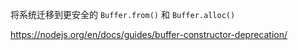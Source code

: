 将系统迁移到更安全的 `Buffer.from()` 和 `Buffer.alloc()`

https://nodejs.org/en/docs/guides/buffer-constructor-deprecation/  
